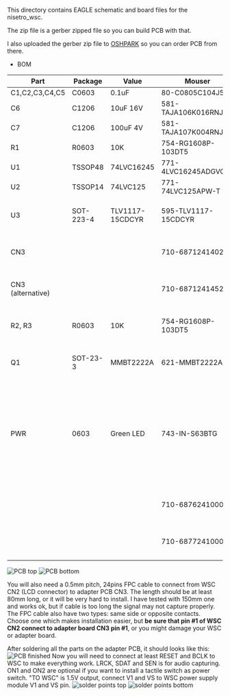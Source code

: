 This directory contains EAGLE schematic and board files for the nisetro_wsc.

The zip file is a gerber zipped file so you can build PCB with that.

I also uploaded the gerber zip file to [OSHPARK](https://oshpark.com/shared_projects/Dx4Vgzwm) so you can order PCB from there.

 - BOM

|Part|Package|Value|Mouser|Qty|Note
|--|--|--|--|--|--|
|C1,C2,C3,C4,C5|C0603|0.1uF|80-C0805C104J5R|5|MLCC
|C6|C1206|10uF 16V|581-TAJA106K016RNJV|1|Tantalum Capacitors
|C7|C1206|100uF 4V|581-TAJA107K004RNJ|1|Tantalum Capacitors
|R1|R0603|10K|754-RG1608P-103DT5|1|
|U1|TSSOP48|74LVC16245|771-4LVC16245ADGVQ1J|1|
|U2|TSSOP14|74LVC125|771-74LVC125APW-T|1|
|U3|SOT-223-4|TLV1117-15CDCYR|595-TLV1117-15CDCYR|1|LDO for powering WSC (1.5V)
|CN3|||710-68712414022|1|FPC connector (Top contact)
|CN3 (alternative)|||710-68712414522|1|FPC connector (Bottom contact)
|R2, R3|R0603|10K|754-RG1608P-103DT5|2| Optional if you want to install LED
|Q1|SOT-23-3|MMBT2222A|621-MMBT2222A-F|1| Optional if you want to install LED
|PWR|0603|Green LED|743-IN-S63BTG|1| Optional if you want to install LED. You can also choose the color you like, but make sure package is 0603.
||||710-687624100002|1|FPC cable (Same Side Contacts)
||||710-687724100002|1|FPC cable (Opposite Side Contacts)

![PCB top](pcb_top)
![PCB bottom](pcb_bottom)

You will also need a 0.5mm pitch, 24pins FPC cable to connect from WSC CN2 (LCD connector) to adapter PCB CN3. The length should be at least 80mm long, or it will be very hard to install. I have tested with 150mm one and works ok, but if cable is too long the signal may not capture properly. The FPC cable also have two types: same side or opposite contacts. Choose one which makes installation easier, but **be sure that pin #1 of WSC CN2 connect to adapter board CN3 pin #1**, or you might damage your WSC or adapter board.

After soldering all the parts on the adapter PCB, it should looks like this:
![PCB finished](aaa)
Now you will need to connect at least RESET and BCLK to WSC to make everything work. LRCK, SDAT and SEN is for audio capturing. ON1 and ON2 are optional if you want to install a tactile switch as power switch. "TO WSC" is 1.5V output, connect V1 and VS to WSC power supply module V1 and VS pin.
![solder points top](wsc_top)
![solder points bottom](wsc_bottom)